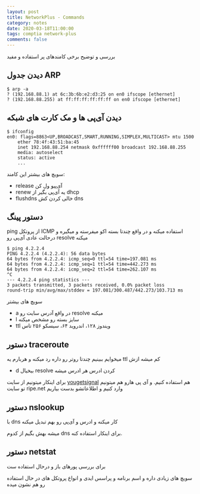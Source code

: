 ```yaml
---
layout: post
title: NetworkPlus - Commands
category: notes
date: 2020-03-18T11:00:00
tags: comptia network-plus
comments: false
---
```

بررسی و توضیح برخی کامندهای پر استفاده و مفید
<!--break-->

## دیدن جدول ARP

```
$ arp -a
? (192.168.88.1) at 6c:3b:6b:e2:d3:25 on en0 ifscope [ethernet]
? (192.168.88.255) at ff:ff:ff:ff:ff:ff on en0 ifscope [ethernet]
```

## دیدن آی‌پی ها و مک کارت های شبکه
```
$ ifconfig
en0: flags=8863<UP,BROADCAST,SMART,RUNNING,SIMPLEX,MULTICAST> mtu 1500
	ether 78:4f:43:51:ba:45
	inet 192.168.88.254 netmask 0xffffff00 broadcast 192.168.88.255
	media: autoselect
	status: active
    ...
```

سویچ های بیشتر این کامند:
- release آی‌پیو ول کن
- renew یه آی‌پی بگیر از dhcp
- flushdns خالی کردن کش dns

## دستور پینگ
ping از پروتکل ICMP استفاده میکنه و در واقع چندتا بسته اکو میفرسته و میگیره و درحالت عادی آی‌پی رو resolve میکنه
```
$ ping 4.2.2.4
PING 4.2.2.4 (4.2.2.4): 56 data bytes
64 bytes from 4.2.2.4: icmp_seq=0 ttl=54 time=197.081 ms
64 bytes from 4.2.2.4: icmp_seq=1 ttl=54 time=442.273 ms
64 bytes from 4.2.2.4: icmp_seq=2 ttl=54 time=262.107 ms
^C
--- 4.2.2.4 ping statistics ---
3 packets transmitted, 3 packets received, 0.0% packet loss
round-trip min/avg/max/stddev = 197.081/300.487/442.273/103.713 ms
```
سویچ های بیشتر
- a در واقع آدرس سایت رو resolve میکنه
- l سایز بسته رو مشخص میکنه
- ttl ویندوز ۱۲۸، اندروید ۶۴، سیسکو ۲۵۶ تاس

## دستور traceroute
میخوایم ببینیم چندتا روتر رو داره رد میکنه و هربارم یه ttl کم میشه ازش
- d بیخیال resolve کردن ادرس هر ادرس میشه

برای اینکار میتونیم از سایت [yougetsignal](yougetsignal.com/tools/visual-tracert) هم استفاده کنیم. و آی پی هارو هم میتونیم تو سایت ripe.net وارد کنیم و اطلاعاتشو بدست بیاریم

## دستور nslookup
با dns کار میکنه و ادرس و آی‌پی رو بهم تبدیل میکنه

میشه بهش بگیم از کدوم dns برای اینکار استفاده کنه.

## دستور netstat
برای بررسی پورهای باز و درحال استفاده ست

سویچ های زیادی داره و اسم برنامه و پراسس ایدی و انواع پروتکل های در حال استفاده رو هم نشون میده
